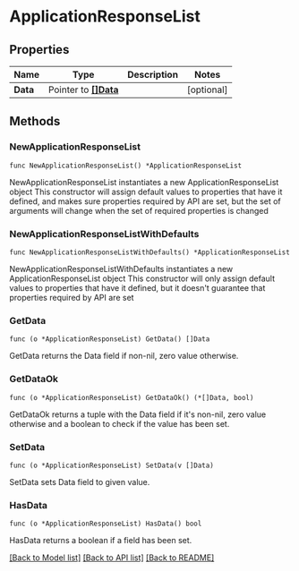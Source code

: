 # ApplicationResponseList

## Properties

Name | Type | Description | Notes
------------ | ------------- | ------------- | -------------
**Data** | Pointer to [**[]Data**](Data.md) |  | [optional] 

## Methods

### NewApplicationResponseList

`func NewApplicationResponseList() *ApplicationResponseList`

NewApplicationResponseList instantiates a new ApplicationResponseList object
This constructor will assign default values to properties that have it defined,
and makes sure properties required by API are set, but the set of arguments
will change when the set of required properties is changed

### NewApplicationResponseListWithDefaults

`func NewApplicationResponseListWithDefaults() *ApplicationResponseList`

NewApplicationResponseListWithDefaults instantiates a new ApplicationResponseList object
This constructor will only assign default values to properties that have it defined,
but it doesn't guarantee that properties required by API are set

### GetData

`func (o *ApplicationResponseList) GetData() []Data`

GetData returns the Data field if non-nil, zero value otherwise.

### GetDataOk

`func (o *ApplicationResponseList) GetDataOk() (*[]Data, bool)`

GetDataOk returns a tuple with the Data field if it's non-nil, zero value otherwise
and a boolean to check if the value has been set.

### SetData

`func (o *ApplicationResponseList) SetData(v []Data)`

SetData sets Data field to given value.

### HasData

`func (o *ApplicationResponseList) HasData() bool`

HasData returns a boolean if a field has been set.


[[Back to Model list]](../README.md#documentation-for-models) [[Back to API list]](../README.md#documentation-for-api-endpoints) [[Back to README]](../README.md)


